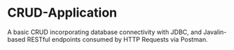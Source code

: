 # CRUD-Application
A basic CRUD incorporating database connectivity with JDBC, and Javalin-based RESTful endpoints consumed by HTTP Requests via Postman.
